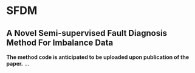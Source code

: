 # SFDM
A Novel Semi-supervised Fault Diagnosis Method For Imbalance Data
-----
**The method code is anticipated to be uploaded upon publication of the paper.**
...

